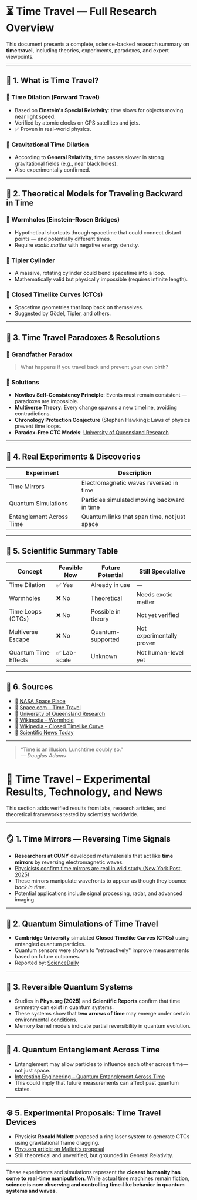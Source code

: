 # ⏳ Time Travel — Full Research Overview

This document presents a complete, science-backed research summary on **time travel**, including theories, experiments, paradoxes, and expert viewpoints.

---

## 📌 1. What is Time Travel?

### 🔹 Time Dilation (Forward Travel)
- Based on **Einstein's Special Relativity**: time slows for objects moving near light speed.
- Verified by atomic clocks on GPS satellites and jets.
- ✅ Proven in real-world physics.

### 🔹 Gravitational Time Dilation
- According to **General Relativity**, time passes slower in strong gravitational fields (e.g., near black holes).
- Also experimentally confirmed.

---

## 📌 2. Theoretical Models for Traveling Backward in Time

### 🔹 Wormholes (Einstein–Rosen Bridges)
- Hypothetical shortcuts through spacetime that could connect distant points — and potentially different times.
- Require *exotic matter* with negative energy density.

### 🔹 Tipler Cylinder
- A massive, rotating cylinder could bend spacetime into a loop.
- Mathematically valid but physically impossible (requires infinite length).

### 🔹 Closed Timelike Curves (CTCs)
- Spacetime geometries that loop back on themselves.
- Suggested by Gödel, Tipler, and others.

---

## 📌 3. Time Travel Paradoxes & Resolutions

### 🔹 Grandfather Paradox
> What happens if you travel back and prevent your own birth?

### 🔹 Solutions
- **Novikov Self-Consistency Principle**: Events must remain consistent — paradoxes are impossible.
- **Multiverse Theory**: Every change spawns a new timeline, avoiding contradictions.
- **Chronology Protection Conjecture** (Stephen Hawking): Laws of physics prevent time loops.
- **Paradox-Free CTC Models**: [University of Queensland Research](https://www.sciencealert.com/physicists-solve-time-travel-paradox)

---

## 📌 4. Real Experiments & Discoveries

| Experiment               | Description                                       |
|--------------------------|---------------------------------------------------|
| Time Mirrors             | Electromagnetic waves reversed in time           |
| Quantum Simulations      | Particles simulated moving backward in time      |
| Entanglement Across Time | Quantum links that span time, not just space     |

---

## 📌 5. Scientific Summary Table

| Concept                 | Feasible Now | Future Potential | Still Speculative         |
|------------------------|--------------|------------------|----------------------------|
| Time Dilation          | ✅ Yes        | Already in use    | —                          |
| Wormholes              | ❌ No         | Theoretical       | Needs exotic matter        |
| Time Loops (CTCs)      | ❌ No         | Possible in theory| Not yet verified           |
| Multiverse Escape      | ❌ No         | Quantum-supported | Not experimentally proven  |
| Quantum Time Effects   | ✅ Lab-scale  | Unknown           | Not human-level yet        |

---

## 📌 6. Sources

- 🔗 [NASA Space Place](https://spaceplace.nasa.gov/time-travel/en/)
- 🔗 [Space.com – Time Travel](https://www.space.com/time-travel-possible.html)
- 🔗 [University of Queensland Research](https://www.sciencealert.com/physicists-solve-time-travel-paradox)
- 🔗 [Wikipedia – Wormhole](https://en.wikipedia.org/wiki/Wormhole)
- 🔗 [Wikipedia – Closed Timelike Curve](https://en.wikipedia.org/wiki/Closed_timelike_curve)
- 🔗 [Scientific News Today](https://www.scientificnewstoday.com/articles/time-travel-paradoxes-quantum-entanglement)

---

> “Time is an illusion. Lunchtime doubly so.”  
> — *Douglas Adams*


# 🧪 Time Travel – Experimental Results, Technology, and News

This section adds verified results from labs, research articles, and theoretical frameworks tested by scientists worldwide.

---

## 🪞 1. Time Mirrors — Reversing Time Signals

- **Researchers at CUNY** developed metamaterials that act like **time mirrors** by reversing electromagnetic waves.  
- [Physicists confirm time mirrors are real in wild study (New York Post, 2025)](https://nypost.com/2025/05/22/science/physicists-confirm-time-mirrors-are-real-in-wild-study/?utm_source=chatgpt.com)
- These mirrors manipulate wavefronts to appear as though they bounce *back in time*.
- Potential applications include signal processing, radar, and advanced imaging.

---

## 🧠 2. Quantum Simulations of Time Travel

- **Cambridge University** simulated **Closed Timelike Curves (CTCs)** using entangled quantum particles.  
- Quantum sensors were shown to "retroactively" improve measurements based on future outcomes.
- Reported by: [ScienceDaily](https://www.sciencedaily.com/releases/2023/10/231005101623.htm)

---

## 🔁 3. Reversible Quantum Systems

- Studies in **Phys.org (2025)** and **Scientific Reports** confirm that time symmetry can exist in quantum systems.
- These systems show that **two arrows of time** may emerge under certain environmental conditions.
- Memory kernel models indicate partial reversibility in quantum evolution.

---

## 🔄 4. Quantum Entanglement Across Time

- Entanglement may allow particles to influence each other across time—not just space.
- [Interesting Engineering – Quantum Entanglement Across Time](https://interestingengineering.com/science/quantum-entanglement-time-physicists)
- This could imply that future measurements can affect past quantum states.

---

## ⚙️ 5. Experimental Proposals: Time Travel Devices

- Physicist **Ronald Mallett** proposed a ring laser system to generate CTCs using gravitational frame dragging.
- [Phys.org article on Mallett’s proposal](https://phys.org/news/2020-01-black-hole-physicist-theory-time.html)
- Still theoretical and unverified, but grounded in General Relativity.

---


These experiments and simulations represent the **closest humanity has come to real-time manipulation**. While actual time machines remain fiction, **science is now observing and controlling time-like behavior in quantum systems and waves**.
